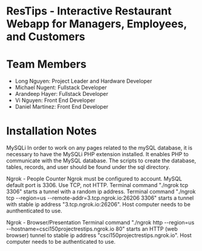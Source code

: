 # ResTips - Interactive Restaurant Webapp for Managers, Employees, and Customers

# Team Members
- Long Nguyen: Project Leader and Hardware Developer
- Michael Nugent: Fullstack Developer
- Arandeep Hayer: Fullstack Developer
- Vi Nguyen: Front End Developer
- Daniel Martinez: Front End Developer 

# Installation Notes
MySQLi
In order to work on any pages related to the mySQL database, it is necessary to have the MySQLi PHP extension installed.  It enables PHP to communicate with the MySQL database.  The scripts to create the database, tables, records, and user should be found under the sql directory.


Ngrok - People Counter
Ngrok must be configured to account.  MySQL default port is 3306.  Use TCP, not HTTP.
Terminal command "./ngrok tcp 3306" starts a tunnel with a random ip address.
Terminal command "./ngrok tcp --region=us --remote-addr=3.tcp.ngrok.io:26206 3306" starts a tunnel with stable ip address "3.tcp.ngrok.io:26206".  Host computer needs to be aunthenticated to use.

Ngrok - Browser/Presentation
Terminal command "./ngrok http --region=us --hostname=csci150projectrestips.ngrok.io 80" starts an HTTP (web browser) tunnel to stable ip address "csci150projectrestips.ngrok.io".  Host computer needs to be authenticated to use.
